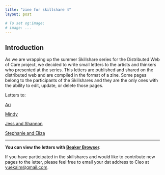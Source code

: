 ```yaml
---
title: "zine for skillshare 4"
layout: post

# To set og:image:
# image: ...
---
```

## Introduction

As we are wrapping up the summer Skillshare series for the Distributed Web of Care project, we decided to write small letters to the artists and thinkers who presented at the series. This letters are published and shared on the distributed web and are compiled in the format of a zine. Some pages belong to the participants of the Skillshares and they are the only ones with the ability to edit, update, or delete those pages.

Letters to:

[Ari](dat://)

[Mindy](dat://)

[Jess and Shannon](dat://fa0e41a2ae5b518c41a02c62984ad5ed3697d57151f70a50616bdffe4591ea14/)

[Stephanie and Eliza](dat://)


***
**You can view the letters with [Beaker Browser](https://beakerbrowser.com/).**

If you have participated in the skillshares and would like to contribute new pages to the letter, please feel free to email your dat address to Cleo at [yuekaim@gmail.com](mailto:yuekaim@gmail.com).